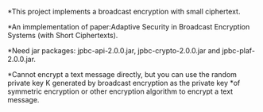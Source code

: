 *This project implements a broadcast encryption with small ciphertext.

*An immplementation of paper:Adaptive Security in Broadcast Encryption Systems (with Short Ciphertexts).

*Need jar packages: jpbc-api-2.0.0.jar, jpbc-crypto-2.0.0.jar and jpbc-plaf-2.0.0.jar.

*Cannot encrypt a text message directly, but you can use the random private key K generated by broadcast encryption as the private key 
*of symmetric encryption or other encryption algorithm to encrypt a text message.
